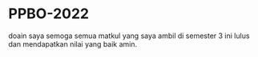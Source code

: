 # PPBO-2022

doain saya 
semoga semua matkul yang saya ambil di semester 3 ini lulus
dan mendapatkan nilai yang baik
amin.
